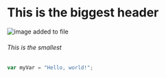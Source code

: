 # This is the biggest header

![image added to file](https://github.com/user-attachments/assets/13c3cca7-3cce-4541-bddb-4923bb46f906)

###### This is the smallest


``` javascript
var myVar = "Hello, world!";
```
